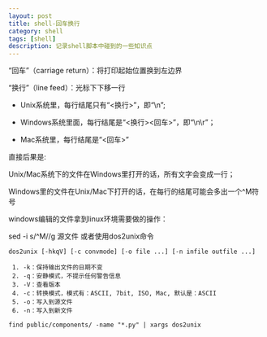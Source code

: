 ```yaml
---
layout: post
title: shell-回车换行
category: shell
tags: [shell]
description: 记录shell脚本中碰到的一些知识点
---
```


“回车”（carriage return）：将打印起始位置换到左边界

“换行”（line feed）：光标下下移一行

* Unix系统里，每行结尾只有“<换行>”，即“\n”;

* Windows系统里面，每行结尾是“<换行><回车>”，即“\n\r”；

* Mac系统里，每行结尾是“<回车>”

直接后果是:

Unix/Mac系统下的文件在Windows里打开的话，所有文字会变成一行；

Windows里的文件在Unix/Mac下打开的话，在每行的结尾可能会多出一个^M符号

windows编辑的文件拿到linux环境需要做的操作：

sed -i s/^M//g 源文件
或者使用dos2unix命令

```
dos2unix [-hkqV] [-c convmode] [-o file ...] [-n infile outfile ...]
 
 1. -k：保持输出文件的日期不变 
 2. -q：安静模式，不提示任何警告信息
 3. -V：查看版本
 4. -c：转换模式，模式有：ASCII, 7bit, ISO, Mac, 默认是：ASCII
 5. -o：写入到源文件
 6. -n：写入到新文件
 
find public/components/ -name "*.py" | xargs dos2unix

```

